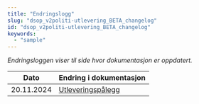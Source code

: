 ```yaml
---
title: "Endringslogg"
slug: "dsop_v2politi-utlevering_BETA_changelog"
id: "dsop_v2politi-utlevering_BETA_changelog"
keywords:
  - "sample"
---
```


*Endringsloggen viser til side hvor dokumentasjon er oppdatert.*

| Dato       | Endring i dokumentasjon                                                                                            |
|------------|--------------------------------------------------------------------------------------------------------------------|
| 20.11.2024 | [Utleveringspålegg](https:/dokumentasjon.dsop.no/dsop_v2politi-utlevering_utleveringsp%C3%A5legg.html#change-log) |






